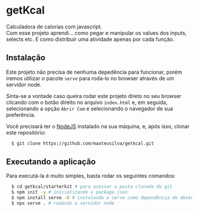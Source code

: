 # getKcal
Calculadora de calorias com javascript.<br>
Com esse projeto aprendi... como pegar e manipular os values dos inputs, selects etc. E como distribuir uma atividade apenas por cada função.


## Instalação

Este projeto não precisa de nenhuma depedência para funcionar, porém iremos utilizar o pacote `serve` para roda-lo no browser através de um servidor node.

Sinta-se a vontade caso queira rodar este projeto direto no seu browser clicando com o botão direito no arquivo `index.html` e, em seguida, selecionando a opção `Abrir Com` e selecionando o navegador de sua preferência.

Você precisará ter o [NodeJS](https://nodejs.org) instalado na sua máquina, e, após isso, clonar este repositório:
```sh
  $ git clone https://github.com/maateusilva/getkcal.git
```

## Executando a aplicação

Para executá-la é muito simples, basta rodar os seguintes comandos:
```sh
  $ cd getkcal/starterkit # para acessar a pasta clonada do git
  $ npm init -y # inicializando o package.json
  $ npm install serve -D # instalando o serve como dependência de desenvolvimento
  $ npx serve . # rodando o servidor node
```
